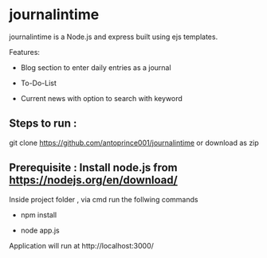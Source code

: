 # journalintime

journalintime is a Node.js and express built using ejs templates. 

Features:

* Blog section to enter daily entries as a journal

* To-Do-List 

* Current news with option to search with keyword

## Steps to run :

git clone https://github.com/antoprince001/journalintime or download as zip

## Prerequisite : Install node.js from https://nodejs.org/en/download/

Inside project folder , via cmd run the follwing commands

   * npm install
   
   * node app.js

Application will run at http://localhost:3000/
